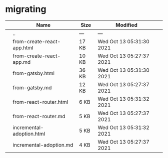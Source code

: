 migrating
=========

<table><thead><tr class="header"><th></th><th>Name</th><th>Size</th><th>Modified</th><th></th></tr></thead><tbody><tr class="odd"><td></td><td><span class="goup">..</span></td><td>—</td><td>—</td><td></td></tr><tr class="even"><td></td><td><span class="name">from-create-react-app.html</span></td><td>17 KB</td><td>Wed Oct 13 05:31:30 2021</td><td></td></tr><tr class="odd"><td></td><td><span class="name">from-create-react-app.md</span></td><td>10 KB</td><td>Wed Oct 13 05:27:37 2021</td><td></td></tr><tr class="even"><td></td><td><span class="name">from-gatsby.html</span></td><td>36 KB</td><td>Wed Oct 13 05:31:30 2021</td><td></td></tr><tr class="odd"><td></td><td><span class="name">from-gatsby.md</span></td><td>12 KB</td><td>Wed Oct 13 05:27:37 2021</td><td></td></tr><tr class="even"><td></td><td><span class="name">from-react-router.html</span></td><td>6 KB</td><td>Wed Oct 13 05:31:32 2021</td><td></td></tr><tr class="odd"><td></td><td><span class="name">from-react-router.md</span></td><td>5 KB</td><td>Wed Oct 13 05:27:37 2021</td><td></td></tr><tr class="even"><td></td><td><span class="name">incremental-adoption.html</span></td><td>5 KB</td><td>Wed Oct 13 05:31:32 2021</td><td></td></tr><tr class="odd"><td></td><td><span class="name">incremental-adoption.md</span></td><td>4 KB</td><td>Wed Oct 13 05:27:37 2021</td><td></td></tr></tbody></table>
